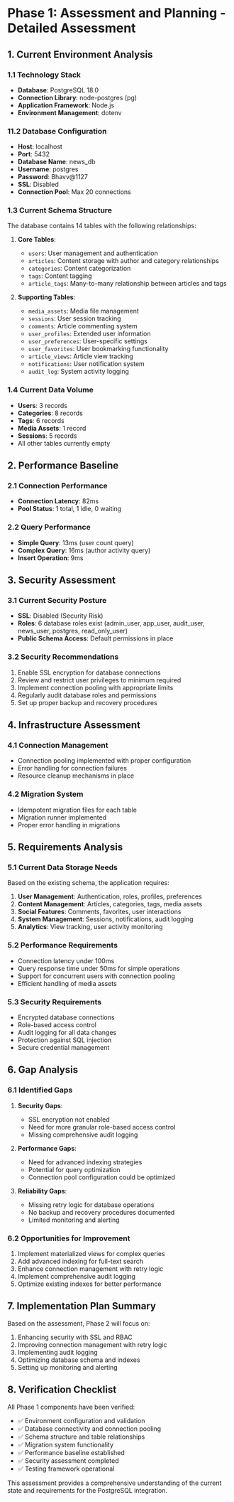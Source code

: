 # Phase 1: Assessment and Planning - Detailed Assessment

## 1. Current Environment Analysis

### 1.1 Technology Stack
- **Database**: PostgreSQL 18.0
- **Connection Library**: node-postgres (pg)
- **Application Framework**: Node.js
- **Environment Management**: dotenv

### 11.2 Database Configuration
- **Host**: localhost
- **Port**: 5432
- **Database Name**: news_db
- **Username**: postgres
- **Password**: Bhavv@1127
- **SSL**: Disabled
- **Connection Pool**: Max 20 connections

### 1.3 Current Schema Structure
The database contains 14 tables with the following relationships:

1. **Core Tables**:
   - `users`: User management and authentication
   - `articles`: Content storage with author and category relationships
   - `categories`: Content categorization
   - `tags`: Content tagging
   - `article_tags`: Many-to-many relationship between articles and tags

2. **Supporting Tables**:
   - `media_assets`: Media file management
   - `sessions`: User session tracking
   - `comments`: Article commenting system
   - `user_profiles`: Extended user information
   - `user_preferences`: User-specific settings
   - `user_favorites`: User bookmarking functionality
   - `article_views`: Article view tracking
   - `notifications`: User notification system
   - `audit_log`: System activity logging

### 1.4 Current Data Volume
- **Users**: 3 records
- **Categories**: 8 records
- **Tags**: 6 records
- **Media Assets**: 1 record
- **Sessions**: 5 records
- All other tables currently empty

## 2. Performance Baseline

### 2.1 Connection Performance
- **Connection Latency**: 82ms
- **Pool Status**: 1 total, 1 idle, 0 waiting

### 2.2 Query Performance
- **Simple Query**: 13ms (user count query)
- **Complex Query**: 16ms (author activity query)
- **Insert Operation**: 9ms

## 3. Security Assessment

### 3.1 Current Security Posture
- **SSL**: Disabled (Security Risk)
- **Roles**: 6 database roles exist (admin_user, app_user, audit_user, news_user, postgres, read_only_user)
- **Public Schema Access**: Default permissions in place

### 3.2 Security Recommendations
1. Enable SSL encryption for database connections
2. Review and restrict user privileges to minimum required
3. Implement connection pooling with appropriate limits
4. Regularly audit database roles and permissions
5. Set up proper backup and recovery procedures

## 4. Infrastructure Assessment

### 4.1 Connection Management
- Connection pooling implemented with proper configuration
- Error handling for connection failures
- Resource cleanup mechanisms in place

### 4.2 Migration System
- Idempotent migration files for each table
- Migration runner implemented
- Proper error handling in migrations

## 5. Requirements Analysis

### 5.1 Current Data Storage Needs
Based on the existing schema, the application requires:
1. **User Management**: Authentication, roles, profiles, preferences
2. **Content Management**: Articles, categories, tags, media assets
3. **Social Features**: Comments, favorites, user interactions
4. **System Management**: Sessions, notifications, audit logging
5. **Analytics**: View tracking, user activity monitoring

### 5.2 Performance Requirements
- Connection latency under 100ms
- Query response time under 50ms for simple operations
- Support for concurrent users with connection pooling
- Efficient handling of media assets

### 5.3 Security Requirements
- Encrypted database connections
- Role-based access control
- Audit logging for all data changes
- Protection against SQL injection
- Secure credential management

## 6. Gap Analysis

### 6.1 Identified Gaps
1. **Security Gaps**:
   - SSL encryption not enabled
   - Need for more granular role-based access control
   - Missing comprehensive audit logging

2. **Performance Gaps**:
   - Need for advanced indexing strategies
   - Potential for query optimization
   - Connection pool configuration could be optimized

3. **Reliability Gaps**:
   - Missing retry logic for database operations
   - No backup and recovery procedures documented
   - Limited monitoring and alerting

### 6.2 Opportunities for Improvement
1. Implement materialized views for complex queries
2. Add advanced indexing for full-text search
3. Enhance connection management with retry logic
4. Implement comprehensive audit logging
5. Optimize existing indexes for better performance

## 7. Implementation Plan Summary

Based on the assessment, Phase 2 will focus on:
1. Enhancing security with SSL and RBAC
2. Improving connection management with retry logic
3. Implementing audit logging
4. Optimizing database schema and indexes
5. Setting up monitoring and alerting

## 8. Verification Checklist

All Phase 1 components have been verified:
- ✅ Environment configuration and validation
- ✅ Database connectivity and connection pooling
- ✅ Schema structure and table relationships
- ✅ Migration system functionality
- ✅ Performance baseline established
- ✅ Security assessment completed
- ✅ Testing framework operational

This assessment provides a comprehensive understanding of the current state and requirements for the PostgreSQL integration.
